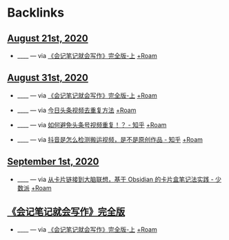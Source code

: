 
# Backlinks
## [August 21st, 2020](<August 21st, 2020.md>)
- ____ — via [《会记笔记就会写作》完全版-上](https://mp.weixin.qq.com/s?__biz=MzI1NTA4Nzk5Mw==&mid=2247483737&idx=1&sn=39b37468fd4bdb3f20589489ecf63118&chksm=ea3a054fdd4d8c59e0625583d5b5b21e1b0f5beed9aece9424d80b4de86e79a2d1a1e31c8b8f&scene=158[rd](<rd.md>)) [+Roam](<+Roam.md>)

## [August 31st, 2020](<August 31st, 2020.md>)
- ____ — via [《会记笔记就会写作》完全版-上](https://mp.weixin.qq.com/s?__biz=MzI1NTA4Nzk5Mw==&mid=2247483737&idx=1&sn=39b37468fd4bdb3f20589489ecf63118&chksm=ea3a054fdd4d8c59e0625583d5b5b21e1b0f5beed9aece9424d80b4de86e79a2d1a1e31c8b8f&scene=158[rd](<rd.md>)) [+Roam](<+Roam.md>)

- ____ — via [今日头条视频去重复方法](https://mp.weixin.qq.com/s/a0SckvCaRtw7XMCdZTaHoQ) [+Roam](<+Roam.md>)

- ____ — via [如何避免头条号视频重复！？ - 知乎](https://www.zhihu.com/question/56721461/answer/431772586) [+Roam](<+Roam.md>)

- ____ — via [抖音是怎么检测搬运视频，是不是原创作品 - 知乎](https://zhuanlan.zhihu.com/p/134132388) [+Roam](<+Roam.md>)

## [September 1st, 2020](<September 1st, 2020.md>)
- ____ — via [从卡片链接到大脑联想，基于 Obsidian 的卡片盒笔记法实践 - 少数派](https://sspai.com/post/60802) [+Roam](<+Roam.md>)

## [《会记笔记就会写作》完全版](<《会记笔记就会写作》完全版.md>)
- ____ — via [《会记笔记就会写作》完全版-上](https://mp.weixin.qq.com/s?__biz=MzI1NTA4Nzk5Mw==&mid=2247483737&idx=1&sn=39b37468fd4bdb3f20589489ecf63118&chksm=ea3a054fdd4d8c59e0625583d5b5b21e1b0f5beed9aece9424d80b4de86e79a2d1a1e31c8b8f&scene=158[rd](<rd.md>)) [+Roam](<+Roam.md>)

